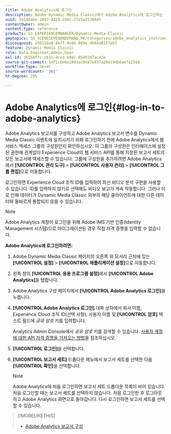```yaml
---
title: Adobe Analytics에 로그인
description: Adobe Dynamic Media Classic에서 Adobe Analytics에 로그인하는 방법을 알아봅니다.
uuid: 5614babe-1097-4228-a3dc-27e5a25366d5
contentOwner: admin
content-type: reference
products: SG_EXPERIENCEMANAGER/Dynamic-Media-Classic
geptopics: SG_SCENESEVENONDEMAND_PK/categories/adobe_analytics_instrumentation_kit
discoiquuid: e5b510a8-8b7f-4c60-869e-d664a8157e63
feature: Dynamic Media Classic
role: Data Engineer,Admin,User
exl-id: 261b8f7c-c61c-4ce3-b9dc-8549347aca2e
source-git-commit: 1d71cbe6e2493ac8d47e837a20e194b6ae7a22d4
workflow-type: tm+mt
source-wordcount: '361'
ht-degree: 20%

---
```


# Adobe Analytics에 로그인{#log-in-to-adobe-analytics}

Adobe Analytics 보고서를 구성하고 Adobe Analytics 보고서 변수를 Dynamic Media Classic 이벤트에 일치시키기 위해 로그인하기 전에 Adobe Analytics에서 웹 서비스 액세스 그룹의 구성원인지 확인하십시오. 이 그룹의 구성원은 인터페이스에 설정된 권한에 관계없이 Experience Cloud의 웹 서비스 API를 통해 지정된 보고서 세트의 모든 보고서에 액세스할 수 있습니다. 그룹에 구성원을 추가하려면 Adobe Analytics에서 **[!UICONTROL 관리 도구]** > **[!UICONTROL 사용자 관리]** > **[!UICONTROL 그룹 편집]**&#x200B;으로 이동합니다.

로그인하면 Experience Cloud 조직 ID를 입력하여 최신 비디오 분석 구현을 사용할 수 있습니다. ID를 입력하지 않기로 선택해도 비디오 보고가 계속 작동합니다. 그러나 이로 인해 데이터가 Dynamic Media Classic 외부의 해당 클라이언트에 대한 다른 데이터와 올바르게 통합되지 않을 수 있습니다.

>[!NOTE]
>
>Adobe Analytics 계정이 로그인을 위해 Adobe IMS 기반 인증(Identity Management 시스템)으로 마이그레이션된 경우 직접 자격 증명을 입력할 수 없습니다.

**Adobe Analytics에 로그인하려면:**

1. Adobe Dynamic Media Classic 페이지의 오른쪽 위 모서리 근처에 있는 **[!UICONTROL 설정]** > **[!UICONTROL 애플리케이션 설정]**&#x200B;으로 이동합니다.
1. 왼쪽 창의 **[!UICONTROL 응용 프로그램 설정]**&#x200B;에서 **[!UICONTROL Adobe Analytics]**&#x200B;을 탭합니다.
1. Adobe Analytics 구성 페이지에서 **[!UICONTROL Adobe Analytics 로그인]**&#x200B;을 누릅니다.
1. **[!UICONTROL Adobe Analytics 로그인]** 대화 상자에서 회사 이름, Experience Cloud 조직 ID(선택 사항), 사용자 이름 및 **[!UICONTROL 암호]** 텍스트 필드에 *공유 암호* 키를 입력합니다.

   Analytics Admin Console에서 *공유 암호* 키를 검색할 수 있습니다. [사용자 계정에 대한 API 자격 증명을 가져오는 방법](https://github.com/AdobeDocs/analytics-2.0-apis/blob/master/create-oauth-client.md)을 참조하십시오.

1. **[!UICONTROL 로그인]**&#x200B;을 선택합니다.
1. **[!UICONTROL 보고서 세트]** 드롭다운 메뉴에서 보고서 세트를 선택한 다음 **[!UICONTROL 확인]**&#x200B;을 선택합니다.

   >[!NOTE]
   >
   >Adobe Analytics에 처음 로그인하면 보고서 세트 드롭다운 목록이 비어 있습니다. 처음 로그인할 때는 보고서 세트를 선택하지 않습니다. 처음 로그인한 후 로그아웃하고 Adobe Analytics 화면으로 돌아갑니다. 다시 로그인하면 보고서 세트를 선택할 수 있습니다.

>[!MORELIKETHIS]
>
>* [Adobe Analytics 보고서 구성](configuring-analytics-reports.md#configuring_adobe_analytics_reports)

